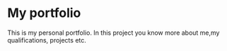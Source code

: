 # My portfolio 

This is my personal portfolio. In this project you know more about me,my qualifications, projects etc.
